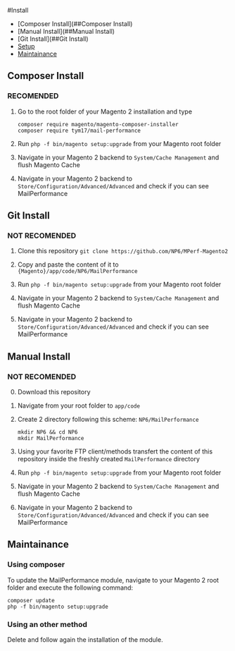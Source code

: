 #Install
* [Composer Install](##Composer Install)
* [Manual Install](##Manual Install)
* [Git Install](##Git Install)
* [Setup](##setup)
* [Maintainance](##Maintainance)

## Composer Install

### RECOMENDED

1. Go to the root folder of your Magento 2 installation and type

   ```shell
   composer require magento/magento-composer-installer
   composer require tym17/mail-performance
   ```

2. Run `php -f bin/magento setup:upgrade` from your Magento root folder

3. Navigate in your Magento 2 backend to `System/Cache Management` and flush Magento Cache

4. Navigate in your Magento 2 backend to `Store/Configuration/Advanced/Advanced` and check if you can see MailPerformance

## Git Install

### NOT RECOMENDED

1. Clone this repository `git clone https://github.com/NP6/MPerf-Magento2`

2. Copy and paste the content of it to `{Magento}/app/code/NP6/MailPerformance`

3. Run `php -f bin/magento setup:upgrade` from your Magento root folder

4. Navigate in your Magento 2 backend to `System/Cache Management` and flush Magento Cache

5. Navigate in your Magento 2 backend to `Store/Configuration/Advanced/Advanced` and check if you can see MailPerformance

## Manual Install

### NOT RECOMENDED

0. Download this repository

1. Navigate from your root folder to `app/code`

2. Create 2 directory following this scheme: `NP6/MailPerformance`

   ```shell
   mkdir NP6 && cd NP6
   mkdir MailPerformance
   ```

3. Using your favorite FTP client/methods transfert the content of this repository inside the freshly created `MailPerformance` directory

4. Run `php -f bin/magento setup:upgrade` from your Magento root folder

5. Navigate in your Magento 2 backend to `System/Cache Management` and flush Magento Cache

6. Navigate in your Magento 2 backend to `Store/Configuration/Advanced/Advanced` and check if you can see MailPerformance


## Maintainance

### Using composer

 To update the MailPerformance module, navigate to your Magento 2 root folder and execute the following command:
 ```shell
 composer update
 php -f bin/magento setup:upgrade
 ```

### Using an other method

Delete and follow again the installation of the module.
